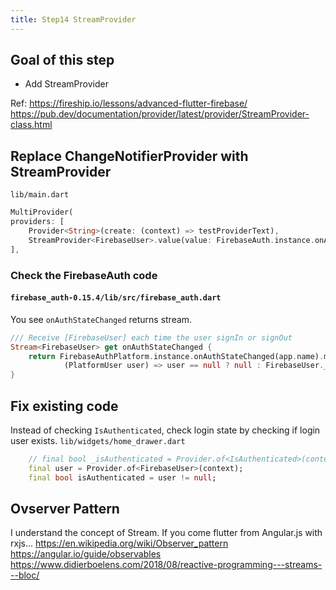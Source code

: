 ```yaml
---
title: Step14 StreamProvider
---
```


## Goal of this step
- Add StreamProvider

Ref:
https://fireship.io/lessons/advanced-flutter-firebase/
https://pub.dev/documentation/provider/latest/provider/StreamProvider-class.html

## Replace ChangeNotifierProvider with StreamProvider

`lib/main.dart`
```dart {4}
MultiProvider(
providers: [
	Provider<String>(create: (context) => testProviderText),
	StreamProvider<FirebaseUser>.value(value: FirebaseAuth.instance.onAuthStateChanged)
],
```

### Check the FirebaseAuth code
#### `firebase_auth-0.15.4/lib/src/firebase_auth.dart`
You see `onAuthStateChanged` returns stream.
```dart
/// Receive [FirebaseUser] each time the user signIn or signOut
Stream<FirebaseUser> get onAuthStateChanged {
	return FirebaseAuthPlatform.instance.onAuthStateChanged(app.name).map(
			(PlatformUser user) => user == null ? null : FirebaseUser._(user, app));
}
```

## Fix existing code
Instead of checking `IsAuthenticated`, check login state by checking if login user exists.
`lib/widgets/home_drawer.dart`
```dart
	// final bool _isAuthenticated = Provider.of<IsAuthenticated>(context).isAuthenticated;
	final user = Provider.of<FirebaseUser>(context);
	final bool isAuthenticated = user != null;
```

## Ovserver Pattern
I understand the concept of Stream. If you come flutter from Angular.js with rxjs...
https://en.wikipedia.org/wiki/Observer_pattern
https://angular.io/guide/observables
https://www.didierboelens.com/2018/08/reactive-programming---streams---bloc/